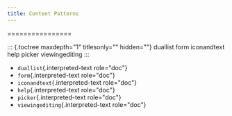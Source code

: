 ```yaml
---
title: Content Patterns
---
```

================

::: {.toctree maxdepth="1" titlesonly="" hidden=""}
duallist form iconandtext help picker viewingediting
:::

-   `duallist`{.interpreted-text role="doc"}
-   `form`{.interpreted-text role="doc"}
-   `iconandtext`{.interpreted-text role="doc"}
-   `help`{.interpreted-text role="doc"}
-   `picker`{.interpreted-text role="doc"}
-   `viewingediting`{.interpreted-text role="doc"}
